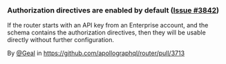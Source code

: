 ### Authorization directives are enabled by default ([Issue #3842](https://github.com/apollographql/router/issues/3842))

If the router starts with an API key from an Enterprise account, and the schema contains the authorization directives, then they will be usable directly without further configuration.

By [@Geal](https://github.com/Geal) in https://github.com/apollographql/router/pull/3713
